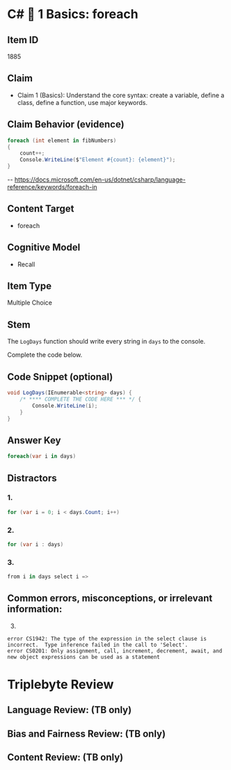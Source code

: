 # C# 🎵 1 Basics: foreach

## Item ID
1885

## Claim
-   Claim 1 (Basics): Understand the core syntax: create a variable, define a class, define a function, use major keywords.


## Claim Behavior (evidence)
```csharp
foreach (int element in fibNumbers)
{
    count++;
    Console.WriteLine($"Element #{count}: {element}");
}
```
-- https://docs.microsoft.com/en-us/dotnet/csharp/language-reference/keywords/foreach-in

## Content Target
* foreach


## Cognitive Model
* Recall


## Item Type
Multiple Choice


## Stem
The `LogDays` function should write every string in `days` to the console.

Complete the code below.


## Code Snippet (optional)
```csharp
void LogDays(IEnumerable<string> days) {
    /* **** COMPLETE THE CODE HERE *** */ {
        Console.WriteLine(i);
    }
}
```


## Answer Key
```csharp
foreach(var i in days)
```


## Distractors
### 1.
```csharp
for (var i = 0; i < days.Count; i++)
```


### 2.
```csharp
for (var i : days)
```


### 3.
```csharp
from i in days select i => 
```


## Common errors, misconceptions, or irrelevant information:
3.
```
error CS1942: The type of the expression in the select clause is incorrect.  Type inference failed in the call to 'Select'.
error CS0201: Only assignment, call, increment, decrement, await, and new object expressions can be used as a statement
```


# Triplebyte Review


## Language Review: (TB only)


## Bias and Fairness Review: (TB only)


## Content Review: (TB only)

